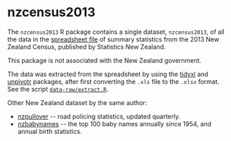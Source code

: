 # nzcensus2013

The `nzcensus2013` R package contains a single dataset, `nzcensus2013`, of all
the data in the [spreadsheet
file](http://www.stats.govt.nz/Census/2013-census/data-tables/electorate-tables.aspx)
of summary statistics from the 2013 New Zealand Census, published by Statistics
New Zealand.

This package is not associated with the New Zealand government.

The data was extracted from the spreadsheet by using the
[tidyxl](https://nacnudus.github.io/tidyxl) and
[unpivotr](https://nacnudus.github.io/unpivotr) packages, after first converting
the `.xls` file to the `.xlsx` format.  See the script
[`data-raw/extract.R`](https://github.com/nacnudus/nzcensus2013/blob/master/data-raw/extract.R).

Other New Zealand dataset by the same author:

* [nzpullover](https://nacnudus.github.io/nzpullover) -- road policing
  statistics, updated quarterly.
* [nzbabynames](https://github.com/nacnudus/nzbabynames) --  the top 100 baby
  names annually since 1954, and annual birth statistics.
